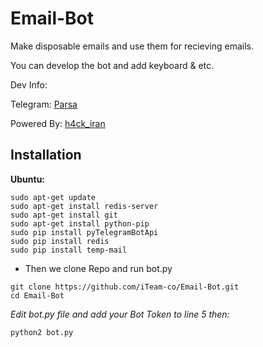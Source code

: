 # Email-Bot
Make disposable emails and use them for recieving emails.

You can develop the bot and add keyboard & etc.

Dev Info:



Telegram: [Parsa](http://telegram.me/sudoAm)

Powered By: [h4ck_iran](http://telegram.me/h4ck_iran)

## Installation
**Ubuntu:**
```
sudo apt-get update
sudo apt-get install redis-server
sudo apt-get install git
sudo apt-get install python-pip
sudo pip install pyTelegramBotApi
sudo pip install redis
sudo pip install temp-mail
```
* Then we clone Repo and run bot.py
```
git clone https://github.com/iTeam-co/Email-Bot.git
cd Email-Bot
```
*Edit bot.py file and add your Bot Token to line 5 then:*

```
python2 bot.py
```
